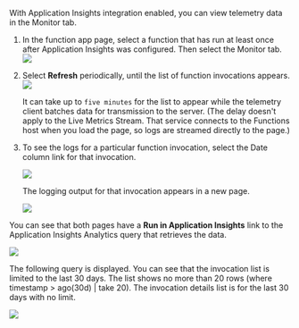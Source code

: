 With Application Insights integration enabled, you can view telemetry data in the Monitor tab.

1. In the function app page, select a function that has run at least once after Application Insights was configured. Then select the Monitor tab.
    ![](https://github.com/fenago/katacoda-scenarios/raw/master/azure-functions/azure-functions-monitoring/steps/4/1.png)


2. Select **Refresh** periodically, until the list of function invocations appears.
    ![](https://github.com/fenago/katacoda-scenarios/raw/master/azure-functions/azure-functions-monitoring/steps/5/2.png)

    It can take up to `five minutes` for the list to appear while the telemetry client batches data for transmission to the server. (The delay doesn't apply to the Live Metrics Stream. That service connects to the Functions host when you load the page, so logs are streamed directly to the page.)

3. To see the logs for a particular function invocation, select the Date column link for that invocation.

    ![](https://github.com/fenago/katacoda-scenarios/raw/master/azure-functions/azure-functions-monitoring/steps/5/3.png)

    The logging output for that invocation appears in a new page.

    ![](https://github.com/fenago/katacoda-scenarios/raw/master/azure-functions/azure-functions-monitoring/steps/5/4.png)

You can see that both pages have a **Run in Application Insights** link to the Application Insights Analytics query that retrieves the data.
    
![](https://github.com/fenago/katacoda-scenarios/raw/master/azure-functions/azure-functions-monitoring/steps/5/5.png)

The following query is displayed. You can see that the invocation list is limited to the last 30 days. The list shows no more than 20 rows (where timestamp > ago(30d) | take 20). The invocation details list is for the last 30 days with no limit.

![](https://github.com/fenago/katacoda-scenarios/raw/master/azure-functions/azure-functions-monitoring/steps/5/6.png)
